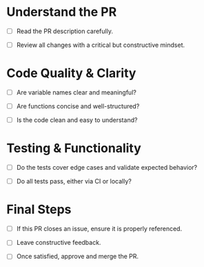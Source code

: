 # Understand the PR

- [ ] Read the PR description carefully.

- [ ] Review all changes with a critical but constructive mindset.

# Code Quality & Clarity

- [ ] Are variable names clear and meaningful?

- [ ] Are functions concise and well-structured?

- [ ] Is the code clean and easy to understand? 

# Testing & Functionality

- [ ] Do the tests cover edge cases and validate expected behavior?

- [ ] Do all tests pass, either via CI or locally?

# Final Steps

- [ ] If this PR closes an issue, ensure it is properly referenced.

- [ ] Leave constructive feedback.

- [ ] Once satisfied, approve and merge the PR.
